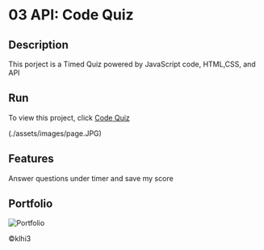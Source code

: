 # 03 API: Code Quiz

## Description

 This porject is a Timed Quiz powered by JavaScript code, HTML,CSS, and API

 ## Run
To view this project, click [Code Quiz](https://klhi3.github.io/code-quiz/)

(./assets/images/page.JPG)

## Features

Answer questions under timer and save my score


## Portfolio
  
![Portfolio](./assets/images/page.png)

    

:copyright:klhi3
